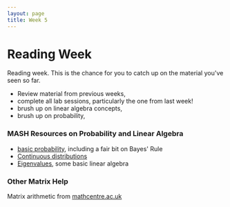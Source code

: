 ```yaml
---
layout: page
title: Week 5
---
```


Reading Week
============

Reading week. This is the chance for you to catch up on the material
you've seen so far.

-   Review material from previous weeks,
-   complete all lab sessions, particularly the one from last week!
-   brush up on linear algebra concepts,
-   brush up on probability,

### MASH Resources on Probability and Linear Algebra

-   [basic
    probability](http:/www.sheffield.ac.uk/mash/statistics2/basicprob),
    including a fair bit on Bayes' Rule
-   [Continuous
    distributions](http:/www.sheffield.ac.uk/mash/statistics2/contprob)
-   [Eigenvalues](http:/www.sheffield.ac.uk/mash/mathematics/eigenvalues),
    some basic linear algebra

### Other Matrix Help

Matrix arithmetic from
[mathcentre.ac.uk](http:/www.mathcentre.ac.uk/students/topics/matrices/matrix-arithmetic/)

